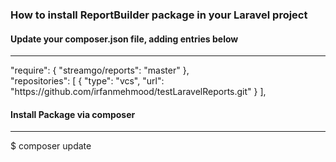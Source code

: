### How to install ReportBuilder package in your Laravel project ###

#### Update your composer.json file, adding entries below ####
<hr/>
"require": {
        "streamgo/reports": "master"
},
<br/>
"repositories": [
        {
            "type": "vcs",
            "url": "https://github.com/irfanmehmood/testLaravelReports.git"
        }
],

#### Install Package via composer ####
<hr/>
$ composer update



